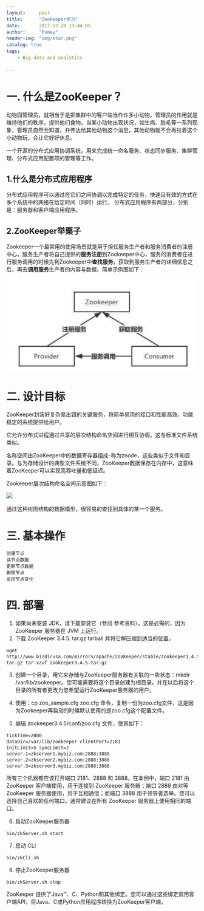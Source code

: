 ```yaml
---
layout:     post
title:      "ZooKeeper学习"
date:       2017-12-28 13:44:05
author:     "Pumay"
header-img: "img/star.png"
catalog: true
tags:
    - Big data and analytics
    
---
```



# 一. 什么是ZooKeeper？

动物园管理员，就相当于是把集群中的客户端当作许多小动物，管理员的作用就是维持他们的秩序，提供他们食物，当某小动物出现状况，如生病、脱毛等一系列现象，管理员自然会知道，并传达给其他动物这个消息，其他动物就不会再拉着这个小动物玩，会让它好好休息。

一个开源的分布式应用协调系统，用来完成统一命名服务、状态同步服务、集群管理、分布式应用配置项的管理等工作。

## 1.什么是分布式应用程序

分布式应用程序可以通过在它们之间协调以完成特定的任务，快速且有效的方式在多个系统中的网络在给定时间（同时）运行。
分布式应用程序有两部分，分别是：服务器和客户端应用程序。

## 2.ZooKeeper举栗子

Zookeeper一个最常用的使用场景就是用于担任服务生产者和服务消费者的注册中心，服务生产者将自己提供的**服务注册**到Zookeeper中心，服务的消费者在进行服务调用的时候先到Zookeeper中**查找服务**，获取到服务生产者的详细信息之后，再去**调用服务**生产者的内容与数据，简单示例图如下：

![](/img/in-post/2017-12-28-ZooKeeper/zookeeper_scene.png)


# 二. 设计目标

ZooKeeper封装好复杂易出错的关键服务，将简单易用的接口和性能高效、功能稳定的系统提供给用户。

它允许分布式进程通过共享的层次结构命名空间进行相互协调，这与标准文件系统类似。

名称空间由ZooKeeper中的数据寄存器组成-称为znode，这些类似于文件和目录。与为存储设计的典型文件系统不同，ZooKeeper数据保存在内存中，这意味着ZooKeeper可以实现高吞吐量和低延迟。

Zookeeper层次结构命名空间示意图如下：

![](https://pic4.zhimg.com/50/v2-26df9b73e9b2248fbe2d287904928f41_hd.jpg)

通过这种树图结构的数据模型，很容易的查找到具体的某一个服务。

# 三. 基本操作

    创建节点
    读节点数据
    更新节点数据
    删除节点
    监控节点变化

# 四. 部署

 1. 如果尚未安装 JDK，请下载安装它（参阅 参考资料）。这是必需的，因为 ZooKeeper 服务器在 JVM 上运行。
 2. 下载 ZooKeeper 3.4.5. tar.gz tarball 并将它解压缩到适当的位置。
 ```
 wget http://www.bizdirusa.com/mirrors/apache/ZooKeeper/stable/zookeeper3.4.5.
 tar.gz tar xzvf zookeeper3.4.5.tar.gz
 ```
 3. 创建一个目录，用它来存储与ZooKeeper服务器有关联的一些状态：mkdir /var/lib/zookeeper。您可能需要将这个目录创建为根目录，并在以后将这个目录的所有者更改为您希望运行ZooKeeper服务器的用户。

 4. 使用：cp zoo_sample.cfg zoo.cfg 命令，复制一份为zoo.cfg文件，这是因为Zookeeper再启动的时候默认使用的是zoo.cfg这个配置文件。
 
 5. 编辑 zookeeper3.4.5/conf/zoo.cfg 文件，使其如下：
 ```
 tickTime=2000
 dataDir=/var/lib/zookeeper clientPort=2181
 initLimit=5 syncLimit=2
 server.1=zkserver1.mybiz.com:2888:3888
 server.2=zkserver2.mybiz.com:2888:3888
 server.3=zkserver3.mybiz.com:2888:3888
 ```
 所有三个机器都应该打开端口 2181、2888 和 3888。在本例中，端口 2181 由 ZooKeeper 客户端使用，用于连接到 ZooKeeper 服务器；端口 2888 由对等 ZooKeeper 服务器使用，用于互相通信；而端口 3888 用于领导者选举。您可以选择自己喜欢的任何端口。通常建议在所有 ZooKeeper 服务器上使用相同的端口。
 
 6.	启动ZooKeeper服务器
 ``` 
 bin/zkServer.sh start
 ```
 7.	启动 CLI
 ```
 bin/zkCli.sh
 ```
 8.	停止ZooKeeper服务器
 ``` 
 bin/zkServer.sh stop
 ``` 
 ZooKeeper 提供了Java™、C、Python和其他绑定。您可以通过这些绑定调用客户端API，将Java、C或Python应用程序转换为ZooKeeper客户端。
